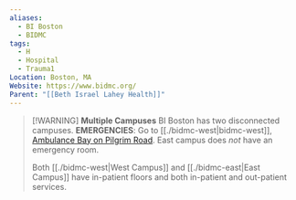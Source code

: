 ```yaml
---
aliases:
  - BI Boston
  - BIDMC
tags:
  - H
  - Hospital
  - Trauma1
Location: Boston, MA
Website: https://www.bidmc.org/
Parent: "[[Beth Israel Lahey Health]]"
---
```

> [!WARNING] **Multiple Campuses**
> BI Boston has two disconnected campuses.
> **EMERGENCIES**: Go to [[./bidmc-west|bidmc-west]], [Ambulance Bay on Pilgrim Road](https://maps.app.goo.gl/MvnDpGPvystHrDzn7).
> East campus does *not* have an emergency room.
> 
> Both [[./bidmc-west|West Campus]] and [[./bidmc-east|East Campus]] have in-patient floors and both in-patient and out-patient services.
